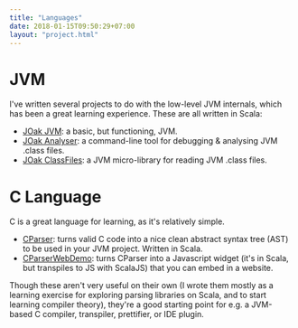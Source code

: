 ```yaml
---
title: "Languages"
date: 2018-01-15T09:50:29+07:00
layout: "project.html"
---
```

# JVM
I've written several projects to do with the low-level JVM internals, which has been a great learning experience.  These are all written in Scala:

* [JOak JVM](https://github.com/programmatix/JOakJVM): a basic, but functioning, JVM.
* [JOak Analyser](https://github.com/programmatix/JOakAnalyser): a command-line tool for debugging & analysing JVM .class files.
* [JOak ClassFiles](https://github.com/programmatix/JOakClassFiles): a JVM micro-library for reading JVM .class files.

# C Language
C is a great language for learning, as it's relatively simple.

* [CParser](https://github.com/programmatix/CParser): turns valid C code into a nice clean abstract syntax tree (AST) to be used in your JVM project.  Written in Scala.
* [CParserWebDemo](https://github.com/programmatix/CParserWebDemo): turns CParser into a Javascript widget (it's in Scala, but transpiles to JS with ScalaJS) that you can embed in a website.

Though these aren't very useful on their own (I wrote them mostly as a learning exercise for exploring parsing libraries on Scala, and to start learning compiler theory), they're a good starting point for e.g. a JVM-based C compiler, transpiler, prettifier, or IDE plugin.
